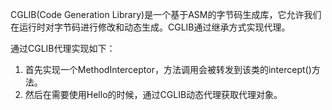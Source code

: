 CGLIB(Code Generation Library)是一个基于ASM的字节码生成库，它允许我们在运行时对字节码进行修改和动态生成。CGLIB通过继承方式实现代理。

通过CGLIB代理实现如下：

1. 首先实现一个MethodInterceptor，方法调用会被转发到该类的intercept()方法。
1. 然后在需要使用Hello的时候，通过CGLIB动态代理获取代理对象。
